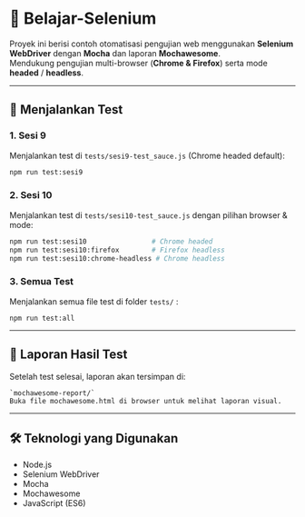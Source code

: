# 📌 Belajar-Selenium

Proyek ini berisi contoh otomatisasi pengujian web menggunakan **Selenium WebDriver** dengan **Mocha** dan laporan **Mochawesome**.  
Mendukung pengujian multi-browser (**Chrome & Firefox**) serta mode **headed** / **headless**.

---

## 🚀 Menjalankan Test

### 1. Sesi 9  
Menjalankan test di `tests/sesi9-test_sauce.js` (Chrome headed default):

```bash
npm run test:sesi9
```

### 2. Sesi 10  
Menjalankan test di `tests/sesi10-test_sauce.js` dengan pilihan browser & mode:

```bash
npm run test:sesi10                # Chrome headed
npm run test:sesi10:firefox        # Firefox headless
npm run test:sesi10:chrome-headless # Chrome headless
```

### 3. Semua Test
Menjalankan semua file test di folder  `tests/` :

```
npm run test:all
```

---
## 📄 Laporan Hasil Test
Setelah test selesai, laporan akan tersimpan di:
```
`mochawesome-report/`
Buka file mochawesome.html di browser untuk melihat laporan visual.
```

---
## 🛠 Teknologi yang Digunakan
- Node.js
- Selenium WebDriver
- Mocha
- Mochawesome
- JavaScript (ES6)





